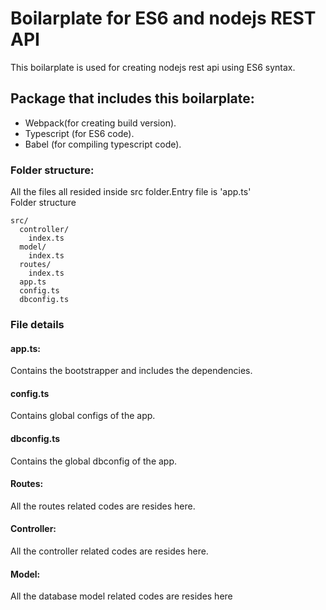 # Boilarplate for ES6 and nodejs REST API

This boilarplate is used for creating nodejs rest api using ES6 syntax.

## Package that includes this boilarplate:

* Webpack(for creating build version).
* Typescript (for ES6 code).
* Babel (for compiling typescript code).

### Folder structure:
All the files all resided inside src folder.Entry file is 'app.ts' <br>
Folder structure
```
src/
  controller/
    index.ts
  model/
    index.ts
  routes/
    index.ts
  app.ts
  config.ts
  dbconfig.ts
```

### File details

#### app.ts:
  Contains the bootstrapper and includes the dependencies.
#### config.ts
  Contains global configs of the app.
#### dbconfig.ts
  Contains the global dbconfig of the app.
#### Routes:
 All the routes related codes are resides here.
#### Controller:
  All the controller related codes are resides here.
#### Model:
  All the database model related codes are resides here
